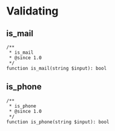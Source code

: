 # Validating

## is_mail 

```
/**
 * is_mail
 * @since 1.0
 */
function is_mail(string $input): bool
```

## is_phone

```
/**
 * is_phone
 * @since 1.0
 */
function is_phone(string $input): bool
```